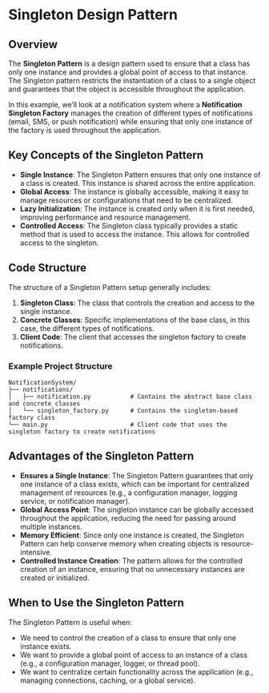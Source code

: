 # Singleton Design Pattern

## Overview

The **Singleton Pattern** is a design pattern used to ensure that a class has only one instance and provides a global point of access to that instance. The Singleton pattern restricts the instantiation of a class to a single object and guarantees that the object is accessible throughout the application. 

In this example, we’ll look at a notification system where a **Notification Singleton Factory** manages the creation of different types of notifications (email, SMS, or push notification) while ensuring that only one instance of the factory is used throughout the application.

## Key Concepts of the Singleton Pattern

- **Single Instance**: The Singleton Pattern ensures that only one instance of a class is created. This instance is shared across the entire application.
- **Global Access**: The instance is globally accessible, making it easy to manage resources or configurations that need to be centralized.
- **Lazy Initialization**: The instance is created only when it is first needed, improving performance and resource management.
- **Controlled Access**: The Singleton class typically provides a static method that is used to access the instance. This allows for controlled access to the singleton.

## Code Structure

The structure of a Singleton Pattern setup generally includes:

1. **Singleton Class**: The class that controls the creation and access to the single instance.
2. **Concrete Classes**: Specific implementations of the base class, in this case, the different types of notifications.
3. **Client Code**: The client that accesses the singleton factory to create notifications.

### Example Project Structure

```
NotificationSystem/
├── notifications/
│   ├── notification.py           # Contains the abstract base class and concrete classes
│   └── singleton_factory.py      # Contains the singleton-based factory class
└── main.py                       # Client code that uses the singleton factory to create notifications
```

## Advantages of the Singleton Pattern

- **Ensures a Single Instance**: The Singleton Pattern guarantees that only one instance of a class exists, which can be important for centralized management of resources (e.g., a configuration manager, logging service, or notification manager).
- **Global Access Point**: The singleton instance can be globally accessed throughout the application, reducing the need for passing around multiple instances.
- **Memory Efficient**: Since only one instance is created, the Singleton Pattern can help conserve memory when creating objects is resource-intensive.
- **Controlled Instance Creation**: The pattern allows for the controlled creation of an instance, ensuring that no unnecessary instances are created or initialized.

## When to Use the Singleton Pattern

The Singleton Pattern is useful when:

- We need to control the creation of a class to ensure that only one instance exists.
- We want to provide a global point of access to an instance of a class (e.g., a configuration manager, logger, or thread pool).
- We want to centralize certain functionality across the application (e.g., managing connections, caching, or a global service).
